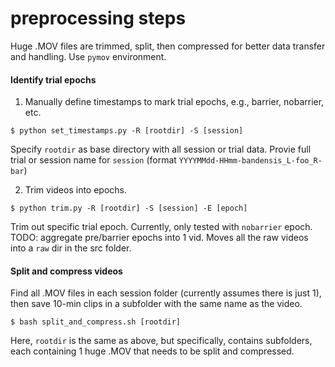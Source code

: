 # preprocessing steps
Huge .MOV files are trimmed, split, then compressed for better data transfer and handling. Use `pymov` environment.

#### Identify trial epochs
1. Manually define timestamps to mark trial epochs, e.g., barrier, nobarrier, etc. 
```
$ python set_timestamps.py -R [rootdir] -S [session]
``` 
Specify `rootdir` as base directory with all session or trial data. Provie full trial or session name for `session` (format `YYYYMMdd-HHmm-bandensis_L-foo_R-bar`)

2. Trim videos into epochs.
```
$ python trim.py -R [rootdir] -S [session] -E [epoch]
```
Trim out specific trial epoch. Currently, only tested with `nobarrier` epoch. TODO: aggregate pre/barrier epochs into 1 vid. Moves all the raw videos into a `raw` dir in the src folder.

#### Split and compress videos
Find all .MOV files in each session folder (currently assumes there is just 1), then save 10-min clips in a subfolder with the same name as the video.
```
$ bash split_and_compress.sh [rootdir]
```
Here, `rootdir` is the same as above, but specifically, contains <session> subfolders, each containing 1 huge .MOV that needs to be split and compressed.





